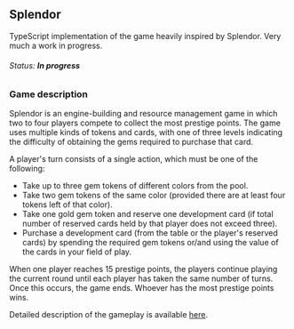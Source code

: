 ## Splendor

TypeScript implementation of the game heavily inspired by Splendor. Very much a work in progress.

###### Status: **In progress**

### Game description

Splendor is an engine-building and resource management game in which two to four players compete to collect the most prestige points. The game uses multiple kinds of tokens and cards, with one of three levels indicating the difficulty of obtaining the gems required to purchase that card.

A player's turn consists of a single action, which must be one of the following:

- Take up to three gem tokens of different colors from the pool.
- Take two gem tokens of the same color (provided there are at least four tokens left of that color).
- Take one gold gem token and reserve one development card (if total number of reserved cards held by that player does not exceed three).
- Purchase a development card (from the table or the player's reserved cards) by spending the required gem tokens or/and using the value of the cards in your field of play.

When one player reaches 15 prestige points, the players continue playing the current round until each player has taken the same number of turns. Once this occurs, the game ends. Whoever has the most prestige points wins.

Detailed description of the gameplay is available [here](https://en.wikipedia.org/wiki/Splendor_(game)).
